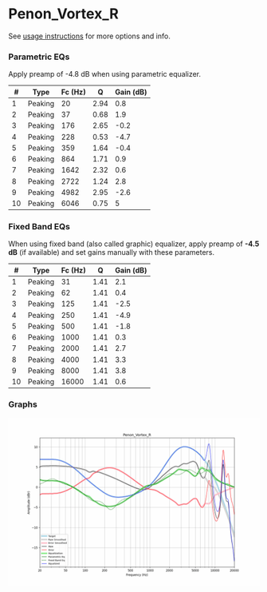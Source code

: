# Penon_Vortex_R
See [usage instructions](https://github.com/jaakkopasanen/AutoEq#usage) for more options and info.

### Parametric EQs
Apply preamp of -4.8 dB when using parametric equalizer.

|   # | Type    |   Fc (Hz) |    Q |   Gain (dB) |
|-----|---------|-----------|------|-------------|
|   1 | Peaking |        20 | 2.94 |         0.8 |
|   2 | Peaking |        37 | 0.68 |         1.9 |
|   3 | Peaking |       176 | 2.65 |        -0.2 |
|   4 | Peaking |       228 | 0.53 |        -4.7 |
|   5 | Peaking |       359 | 1.64 |        -0.4 |
|   6 | Peaking |       864 | 1.71 |         0.9 |
|   7 | Peaking |      1642 | 2.32 |         0.6 |
|   8 | Peaking |      2722 | 1.24 |         2.8 |
|   9 | Peaking |      4982 | 2.95 |        -2.6 |
|  10 | Peaking |      6046 | 0.75 |         5   |

### Fixed Band EQs
When using fixed band (also called graphic) equalizer, apply preamp of **-4.5 dB** (if available) and set gains manually with these parameters.

|   # | Type    |   Fc (Hz) |    Q |   Gain (dB) |
|-----|---------|-----------|------|-------------|
|   1 | Peaking |        31 | 1.41 |         2.1 |
|   2 | Peaking |        62 | 1.41 |         0.4 |
|   3 | Peaking |       125 | 1.41 |        -2.5 |
|   4 | Peaking |       250 | 1.41 |        -4.9 |
|   5 | Peaking |       500 | 1.41 |        -1.8 |
|   6 | Peaking |      1000 | 1.41 |         0.3 |
|   7 | Peaking |      2000 | 1.41 |         2.7 |
|   8 | Peaking |      4000 | 1.41 |         3.3 |
|   9 | Peaking |      8000 | 1.41 |         3.8 |
|  10 | Peaking |     16000 | 1.41 |         0.6 |

### Graphs
![](./Penon_Vortex_R.png)
